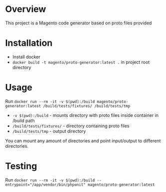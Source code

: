# Overview

This project is a Magento code generator based on proto files provided

# Installation
* Install docker
* `docker build -t magento/proto-generator:latest .` in project root directory 

# Usage
Run `docker run --rm -it -v $(pwd):/build magento/proto-generator:latest /build/tests/fixtures/ /build/tests/tmp`
- `-v $(pwd):/build` - mounts directory with proto files inside container in /build path
- `/build/tests/fixtures/` - directory containing proto files
- `/build/tests/tmp` - output directory

You can mount any amount of directories and point input/output to different directories.


# Testing
Run `docker run --rm -it -v $(pwd):/build --entrypoint="/app/vendor/bin/phpunit" magento/proto-generator:latest `
